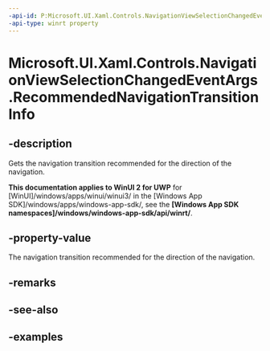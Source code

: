 ```yaml
---
-api-id: P:Microsoft.UI.Xaml.Controls.NavigationViewSelectionChangedEventArgs.RecommendedNavigationTransitionInfo
-api-type: winrt property
---
```

<!-- Property syntax.
public NavigationTransitionInfo RecommendedNavigationTransitionInfo { get; }
-->

# Microsoft.UI.Xaml.Controls.NavigationViewSelectionChangedEventArgs.RecommendedNavigationTransitionInfo


## -description

Gets the navigation transition recommended for the direction of the navigation.


**This documentation applies to WinUI 2 for UWP** for [WinUI]/windows/apps/winui/winui3/ in the [Windows App SDK]/windows/apps/windows-app-sdk/, see the **[Windows App SDK namespaces]/windows/windows-app-sdk/api/winrt/**.

## -property-value

The navigation transition recommended for the direction of the navigation.


## -remarks


## -see-also


## -examples


